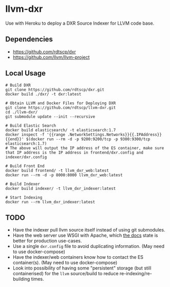 # llvm-dxr
Use with Heroku to deploy a DXR Source Indexer for LLVM code base.

## Dependencies
 - https://github.com/rdtscp/dxr
 - https://github.com/llvm/llvm-project

## Local Usage
```
# Build DXR
git clone https://github.com/rdtscp/dxr.git
docker build ./dxr/ -t dxr:latest

# Obtain LLVM and Docker Files for Deploying DXR
git clone https://github.com/rdtscp/llvm-dxr.git
cd ./llvm-dxr/
git submodule update --init --recursive

# Build Elastic Search
docker build elasticsearch/ -t elasticsearch:1.7
docker inspect -f '{{range .NetworkSettings.Networks}}{{.IPAddress}}{{end}}' $(docker run --rm -d -p 9200:9200/tcp -p 9300:9300/tcp elasticsearch:1.7)
# The above will output the IP address of the ES container, make sure that IP address is the IP address in frontend/dxr.config and indexer/dxr.config

# Build Front End
docker build frontend/ -t llvm_dxr_web:latest
docker run --rm -d -p 8000:8000 llvm_dxr_web:latest

# Build Indexer
docker build indexer/ -t llvm_dxr_indexer:latest

# Start Indexing
docker run --rm llvm_dxr_indexer:latest

```

## TODO
 - Have the indexer pull llvm source itself instead of using git submodules.
 - Have the web server use WSGI with Apache, which [the docs](https://dxr.readthedocs.io/en/latest/deployment.html#serving-your-index) state is better for production use-cases.
 - Use a single `dxr.config` file to avoid duplicating information. (May need to use docker-compose)
 - Have the indexer/web containers know how to contact the ES container(s). (May need to use docker-compose)
 - Look into possibility of having some "persistent" storage (but still containerised) for the `llvm` source/build to reduce re-indexing/re-building times.
